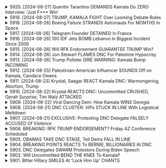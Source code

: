 <details>
<summary>5920. [2024-08-27] Quentin Tarantino DEMANDS Kamala Do ZERO Interview: 'Just F*** Win'</summary><br>

<a href="https://www.youtube.com/watch?v=PFCWEiS-Lho" target="_blank">
    <img src="https://img.youtube.com/vi/PFCWEiS-Lho/maxresdefault.jpg" 
        alt="[Youtube]" width="200">
</a>

# Quentin Tarantino DEMANDS Kamala Do ZERO Interview: 'Just F*** Win'

## 卡馬拉·哈里斯訪談策略分析：重點摘要

**核心議題：** 訪談策略和候選人對媒體互動的態度，以及這對民主制度造成的影響。

**一、主要觀察與論點：**

* **避免受控媒體互動：** 卡馬拉·哈里斯的競選團隊顯然避免讓候選人參與傳統媒體的嚴格質詢。他們傾向於選擇友善的平台 (如 TikTok 網紅) 而避免正式訪談。
* **選擇性媒體參與：** 這種策略允許團隊篩選訪談對象，並控制訊息傳播。候選人可以選擇與「親切」的媒體互動，而避開潛在的負面質詢。
* **規範缺失的後果：** 缺乏正式的公開討論規範（如辯論的要求）對民主構成威脅。候選人可以利用多樣化的媒體平台來迴避嚴格審視。
* **媒體環境的改變：** 媒體環境日益碎片化，候選人可以更容易選擇性參與，進而降低透明度。
* **對民主制度的隱憂：** 過度依賴選擇性參與可能導致候選人的政治立場不清晰，無法讓公眾充分評估其能力及政策。

**二、具體例子：**

* **TikTok 網紅訪談：** 卡馬拉·哈里斯參與 TikTok 網紅的訪談，被質疑為缺乏嚴肅性，且迴避了新聞媒體的質詢。
* **避免傳統媒體：** 相較於參與新聞媒體的正式訪談，團隊更傾向於安排對候選人友善的訪談場合。
* **對比川普：** 分析者以川普為例，說明川普雖也利用媒體，但他同時也出席更多記者會，接受更多提問。

**三、專家觀點：**

* **強調公開討論的重要性：** 強調公開討論和辯論等正式機制的重要性，認為這對民主制度的透明度和選民知情權至關重要。
* **呼籲規範媒體互動：** 呼籲建立明確的規範，要求候選人參與正式的公開討論，以確保選民充分了解候選人。
* **對政治環境的擔憂：** 對於候選人越來越傾向於選擇性參與媒體互動的趨勢表示擔憂，認為這對民主制度造成了潛在威脅。

**四、總結：**

這封資料的重點是，候選人越來越傾向於避免嚴格審查，並選擇性參與媒體互動，這對民主制度的透明度和選民知情權構成潛在威脅。需要呼籲建立明確的規範，確保候選人參與公開討論，讓選民更好地了解其立場與政策。
</details>

<details>
<summary>5919. [2024-08-27] TRUMP, KAMALA FIGHT Over Looming Debate Rules</summary><br>

<a href="https://www.youtube.com/watch?v=hJg9NJk9mQk" target="_blank">
    <img src="https://img.youtube.com/vi/hJg9NJk9mQk/maxresdefault.jpg" 
        alt="[Youtube]" width="200">
</a>

# TRUMP, KAMALA FIGHT Over Looming Debate Rules

好的，針對上述文字內容，我提供一份整理過的重點摘要，使用正式用語並以條列式呈現，加以小節劃分：

**一、選舉討論會的重點與重要性**

*   首次選舉討論會被認為是現代政治中重大事件之一。
*   民主黨人士曾建議提前舉行討論會，旨在避免總統候選人表現不佳，進而尋求更有利的替代人選。
*   選舉討論會對雙方候選人來說，在政治影響度和公眾觀感上都至關重要。

**二、兩位候選人的選舉策略與風險**

*   **唐納· 川普:**
    *   對選情和社會議題的立場遊走不定，在特定議題上出現多種觀點矛盾的情況。
    *   在政治立場方面，容易激發爭議，使得支持者或反對者的態度更加鮮明。
*   **卡瑪拉· 哈里斯:**
    *   相較於川普，社會大眾對她的評價較為不明朗，對其認識度較低。
    *   在多項議題上曾修正立場，其言論或立場可能更具彈性，但也增加政治風險。
*   **風險評估:** 相較於川普，卡瑪拉·哈里斯的選舉風險更高，因為對她的觀感相對不明朗，更容易受到社會大眾的觀感影響。

**三、候選人策略調整與態勢分析**

*   **川普陣營:** 希望利用卡瑪拉·哈里斯在多項議題上立場的變化和不確定性，藉此降低她的整體支持度。
*   **哈里斯陣營:** 目前卡瑪拉·哈里斯在社會大眾的評價趨勢積極，若能有效掌握討論會機會，有機會藉此提升民調、擴大支持度。

**四、討論會的整體重要性與影響**

*   選舉討論會在現代政治中扮演著重要角色，提供選民了解候選人政見和特質的重要機會。
*   選舉討論會不僅是候選人展現能力、影響選民的重要場合，也是民主體制中的重要元素之一。
*   透過公開辯論，選民可以更深入地了解候選人，並作出更明智的選擇，這對民主社會的健全發展至關重要。



希望这份整理对您有所帮助！
</details>

<details>
<summary>5918. [2024-08-26] Boeing Failure STRANDS Astronauts For MONTHS In Space</summary><br>

<a href="https://www.youtube.com/watch?v=Wbe6-LtDDoo" target="_blank">
    <img src="https://img.youtube.com/vi/Wbe6-LtDDoo/maxresdefault.jpg" 
        alt="[Youtube]" width="200">
</a>

# Boeing Failure STRANDS Astronauts For MONTHS In Space

## ボーイング社の現状に関する詳細なまとめ

以下は、提供された文章から抽出した情報に基づく、客観的かつ詳細なまとめです。

**1. ボーイング社の現状と問題点**

*   **重篤な失敗と市場独占**: ボーイング社の近年における事業展開は、複数の重大な失敗に直面しており、さらに市場における独占的な状況により、問題が表面化しにくい状況にある。
*   **製品の安全性への懸念**: 商用機におけるドアプラグ脱落や、不適合部品の使用が報告されており、製品の安全性への懸念が高まっている。内部告発者の証言からも、安全基準への配慮が不足している可能性が指摘されている。
*   **品質管理体制への懸念**: 製品の安全性確保に対する取り組みの甘さ、品質管理体制の不備が浮き彫りになっている。
*   **旅客の不安増大**: 安全性向上の遅れにより、飛行機を利用する人々の不安を煽っている。一部の旅行者は、旅行そのものを敬遠する動きも見られる。

**2. 問題発生の背景**

*   **政府との癒着**: 連邦政府との密接な関係によって、問題が露呈しにくい状況が生まれている。
*   **市場の独占**: 市場における独占的な地位によって、競争原理が働かず、品質向上のモチベーションが低下している。
*   **安全軽視の社内体制**: 安全よりもコスト削減や利益追求が優先される社内体制が築かれている可能性が示唆されている。

**3. 今後の展望と提言**

*   **自由市場の機能不全**: 本来の自由市場機能（企業責任、株価低迷、幹部の責任追及、改善策の導入）が働いていない状況である。
*   **政府への提訴の可能性**: ボーイング社が政府を提訴し、NASAに改善を促す可能性が指摘されている。
*   **根強い問題**: ボーイング社の腐敗は根深く、問題の構造的な解決は困難であると予想されている。

**4. その他の情報**

*   **航空会社選択の変化**: 消費者が特定の航空機型を避け、エンブラエルなどの航空機を選択する傾向が見られる。
*   **航空業界全体の不安**: ボーイング社の問題が、航空業界全体への信頼を揺るがす懸念がある。
*   **個人レベルでの対応**: 一部の旅行者は、航空旅行のリスクを再評価し、旅行計画を見直している。
*   **エアバスへの期待**: 一部の旅行者は、より安全基準を遵守していると認識されているエアバス社を好んでいる。

この要約は、提供された情報の正確な概要であり、ボーイング社の現状、問題点、今後の展開について理解を深めるのに役立つはずです。
</details>

<details>
<summary>5917. [2024-08-26] Telegram Founder DETAINED In France</summary><br>

<a href="https://www.youtube.com/watch?v=srotIBLI_6s" target="_blank">
    <img src="https://img.youtube.com/vi/srotIBLI_6s/maxresdefault.jpg" 
        alt="[Youtube]" width="200">
</a>

# Telegram Founder DETAINED In France

## Павел Дуров 逮捕案重點整理

以下根據演講內容整理重點，依小節歸納，以條列格式呈現：

**一、事件概要:**

* Павел Дуров (Павел Дуров) ，Telegram CEO，目前在法國遭到調查與拘留。
*  拘留原因不明，指控尚未公開。
*  許多人憂心此舉與 Telegram 對政府與審查的反對立場有關。

**二、Telegram 的獨特地位與面臨的困境:**

* **中立平台:** Дуров 致力打造一個中立的通訊基礎設施，不與政府或任何權力機構合作。
* **審查抵抗:**  Дуров 拒絕配合要求審查的政府，立場強硬。
* **全球關注:** Telegram 成為多國政府（包括俄國、烏克蘭等）關注的焦點，可能因此受到壓力。
* **透明化挑戰:** Дуров 極少接受採訪，盡量保持低調，但作為公眾人物，其行為仍備受注目。

**三、法國政府的行動及爭議:**

* **缺乏透明度:** 法國政府的調查與拘留過程缺乏透明度，指控不明，引人疑慮。
* **審查疑慮:**  法國政府的審查體制顯著嚴格，被質疑其目的是為了壓制言論自由。
* **立證責任:** 法國政府應提供證據證明指控，而非要求對方證明清白。
* **對其他平台的衝擊：** Rumble 等平台被法國政府禁止，原因被認為與審查有關。

**四、對言論自由和平台責任的探討：**

* **平台中立性：**  探討平台是否應承擔對發布內容的責任，以及審稿標準的制定和界定。
* **言論自由的界限：**  討論言論自由的界限以及如何平衡言論自由與法律的約束。
* **對歐洲國家政府的警惕：**  近期多國政府開始限制言論自由，例如英國拘捕極右翼人士，歐盟限制 Elon Musk 與特朗普的採訪等。

**五、對獨立媒體的支持：**

* **獨立媒體的重要性：** 強調獨立媒體在保護言論自由和提供多樣觀點方面的作用。
* **支持 BreakingPoint.com：** 呼籲支持 BreakingPoint.com 以及其他獨立媒體平台。
* **鼓勵行動：** 鼓勵大家喜歡影片，留言或訂閱，以支持更多獨立媒體的發展。
</details>

<details>
<summary>5916. [2024-08-26] 100 IDF Jets BOMB Lebanon In Biggest Incident Since 2006</summary><br>

<a href="https://www.youtube.com/watch?v=dMhpyYwV8_w" target="_blank">
    <img src="https://img.youtube.com/vi/dMhpyYwV8_w/maxresdefault.jpg" 
        alt="[Youtube]" width="200">
</a>

# 100 IDF Jets BOMB Lebanon In Biggest Incident Since 2006

以下為對所提供文字內容的清晰、客觀重點整理，已使用正式用語，並以小節條列式呈現：

**一、地緣政治局勢與潛在衝突升級**

*   **多重衝突風險：** 演講者擔心以色列、黎巴嫩、伊拉克及敍利亞等地緣衝突持續升級，代理人戰爭及地區全面衝突的可能性。
*   **美國在區內部署：** 美國部署大量軍事資產（包括航母、資深官員）在中東地區，顯示出該地區局勢的緊張程度。
*   **以色列的攻勢：** 以色列可能對黎巴嫩採取進攻行動，可能導致衝突擴大。演講者擔心以色列對黎巴嫩、伊拉克和敍利亞發動進攻。

**二、對於美國總統喬·拜登的嚴厲批評**

*   **領導力不足：** 演講者認為拜登總統缺乏領導力，並對中東地區的衝突及美國於其中的角色採取消極態度。
*   **外交努力的虛偽性：** 拜登總統對以色列總理納田尼亞戶(Benjamin Netanyahu)的電話談話被視為虛偽，且對衝突的解決毫無助益。
*   **優先順序問題：** 拜登總統在衝突升級的關鍵時期安排休假，被批評為不務正業，對國家安全構成威脅。

**三、對美國政策的批判**

*   **武器供應：** 演講者批評美國持續向以色列提供武器，認為此舉助長了衝突，違反了國際人道主義原則。
*   **缺乏干預：** 演講者主張美國應採取更果斷的行動，終止對以色列的武器供應，以阻止衝突進一步蔓延。
*   **虛假安全感：** 美國的軍事部署僅提供了短暫的安全感，根本無法解決深層次的地緣政治問題。

**四、對局勢的總體評價**

*   **權力真空：** 中東地區存在權力真空，導致局勢更加不穩定，容易受到外部勢力干擾。
*   **人道主義危機：** 衝突導致大量平民傷亡，人道主義危機日益嚴重。
*   **美國責任：** 演講者認為美國需要承擔起在中東地區維護和平、穩定、人道主義利益的責任。

**五、呼籲行動**

*   **終止武器供應：** 呼籲美國立即停止向以色列（以及其他地區衝突方）供應武器。
*   **加強外交斡旋：** 呼籲美國加大外接觸力及斡旋力度，尋求和平解決衝突的方案。
*   **挽救美國聲譽：** 呼籲拜登政府盡快採取果斷行動，避免衝突失控，挽救美國在國際社會的聲譽。

**總結：**

這段演講內容充滿強烈批判意識，主要批判美國政府對中東地區衝突的處理方式，認為美國的外交政策缺乏有效性，且未能切實履行維護和平、穩定、人道主義利益的責任。演講者呼籲美國政府立即採取行動，終止武器供應，加強外交斡旋，以避免衝突進一步升級。
</details>

<details>
<summary>5915. [2024-08-26] Will RFK Endorsement GUARANTEE TRUMP Win?</summary><br>

<a href="https://www.youtube.com/watch?v=X0KyqrOSi-A" target="_blank">
    <img src="https://img.youtube.com/vi/X0KyqrOSi-A/maxresdefault.jpg" 
        alt="[Youtube]" width="200">
</a>

# Will RFK Endorsement GUARANTEE TRUMP Win?

## Breaking Points 節目討論要點整理 (關於 Robert F. Kennedy Jr. 及美國總統大選)

以下針對節目內容進行重點整理、歸納，並以條列格式呈現：

**一、 RFK Jr. 對選舉的潛在影響評估**

*   **支持度及目標選民：** RFK Jr. 在高關注意識的選民中，好感度為負值 (目前為 -18%)，但對低 / 中關注意識的選民則為正值 (目前為 +12%)。 因此，他尋求的選票主要來自對傳統政治較為不信任的選民。
*   **選戰策略假設：**
    *   **與 Trump 合作的可能性：** 節目推測，Trump 陣營可能會利用 RFK Jr. 在某些搖擺州進行集會，鼓勵其支持者投票給 Trump。
    *   **戰略角色定位：** RFK Jr. 及其團隊可能希望他扮演代理人角色，在搖擺州集會並直接呼籲大家支持 Trump。
*   **不利因素：**
    *   **個人爭議：** RFK Jr. 過往多項爭議行為 (如：非法捕獵、婚外情、家庭悲劇等) 容易被對手放大，降低民眾喜好度。
    *   **高曝光風險：** 曝光度越高，爭議事件曝露的機會越大，可能對選情造成不利影響。
    *   **支持度限制：** RFK Jr. 目前的支持度不高，影響力可能有限。
*   **選舉影響評估：** 儘管支持者數量不多，但 RFK Jr. 仍然有可能透過策略性的行動影響選舉結果。

**二、 Trump 陣營對 RFK Jr. 的潜在利用**
*  **策略合作的可能:** Trump 陣營可能計畫讓 RFK Jr. 在搖擺州舉行集會，並鼓勵其支持者轉為 Trump 陣營的支持者。
*  **爭取獨立選民:** Trump 陣營可能希望透過 RFK Jr. 吸納更多獨立選民。

**三、 RFK Jr. 的個人形象與風險管理**

*   **個人背景爭議：** RFK Jr. 個人過往經歷包含爭議性行為，這些可能成為對手攻擊的重心。
*   **媒體曝光風險：** 隨著 RFK Jr. 的曝光越高，這些過往的爭議可能更容易被媒體挖掘出來。
*   **風險管理的必要性：** RFK Jr. 需要積極應對這些負面消息，避免對選情造成過大影響。

**四、 RFK Jr. 未來可能的發展方向**

*   **繼續創作內容：** RFK Jr. 擅長於訪談、播客等內容創作，他可能會繼續以此作為發展方向。
*    **出版書籍:** RFK Jr. 目前正積極撰寫新書，他可能將選舉經驗整理成書。

**五、 Trump 陣營可能採取的態度**

* **合作的可能性:** 節目認為 Trump 陣營可能會考慮與 RFK Jr. 合作，但可能對其活動保持謹慎的態度。
* **競爭關係的可能性:** 節目推測 Trump 陣營可能會將 RFK Jr. 視為競爭對手，並採取相應的措施。

**六、 其他觀點**
* Ben Shapiro 等其他媒體人物認為 RFK Jr. 對選情影響甚微。
* JD Vance 等共和黨成員認為 RFK Jr. 可以在選舉中扮演重要角色。
</details>

<details>
<summary>5914. [2024-08-26] Jon Stewart FLAMES DNC For Palestine Hypocrisy</summary><br>

<a href="https://www.youtube.com/watch?v=cU7PlGEKWSQ" target="_blank">
    <img src="https://img.youtube.com/vi/cU7PlGEKWSQ/maxresdefault.jpg" 
        alt="[Youtube]" width="200">
</a>

# Jon Stewart FLAMES DNC For Palestine Hypocrisy

以下是对文本内容的清晰、客观重点整理，使用正式术语，并以小节归纳，条列式呈现:

**一、 政治立场与竞选策略**

*   **对以色列问题的立场：**候选人KLA（Kamala Harris）在以色列问题上持有与现任总统拜登相似的立场, 强调和平愿景和两国方案。 然而，这一做法与她其他议题上与拜登保持距离策略不符。
*   **草根与Elite捐赠者：**KLA的资金支持主要来自中产阶级和小额捐款，而非亿万富翁捐赠，这将为她提供一定程度的财务独立性。
*   **三角测量和克林顿派本能：**KLA的竞选策略，在某些方面，回归了传统的政治三角测量方法（利用争议性问题吸引选票），以及类似于希拉里·克林顿的政治本能，但这被认为可能对她不利。
*    **民意调查结果: **民意调查显示，70% 的受访者支持价格管制，KLA应该拥抱这些政策，而非担心来自咨询人士的顾虑。

**二、 竞选风险与挑战**

*   **大学抗议再现：**大学即将复学，可能导致此前关于以色列问题的抗议活动再次出现，增加KLA的竞选风险。
*   **精英政治的困境：**民主党政客长期以来对以色列政策持支持态度，如果KLA不改变这一姿态，可能会失去草根选民的支持。
*   **民粹主义经济政策的缺失：** KLA在竞选演讲中对民粹主义经济政策的关注度不足，这可能无法吸引那些对经济问题高度关注的选民。

**三、 竞选优势及机会**

*   **选民对拜登的不满：** KLA在大部分议题上与拜登保持距离，这为她争取选民提供了机会。
*   **对传统政策的挑战：** KLA的竞选策略打破了传统政治的框架，吸引了那些对传统政治感到不满的选民。
*   **强大的草根支持：** KLA拥有一群强大的草根支持者，这将为她提供强大的选票基础和竞选筹款能力。

**四．竞选策略分析**

*  **与拜登策略对比：**KLA在多数议题上避免与现任总统拜登过度靠近，希望以此树立独立的政治形象。
*   **民意分析：** 竞选团队对民意进行分析，并以此制定竞选策略，例如拥抱价格管制等政策。
*   **策略的风险：**在以色列问题上采取与拜登相同的立场，可能导致选民质疑她独立性。

**总体而言,** 该文本讨论了候选人KLA在当前选举中的政治策略、潜在风险、以及机会。文本分析显示，KLA试图通过与现任总统保持距离，并将重点放在民生议题上来吸引选民。 然而，她在一些关键问题上的立场，以及竞选策略可能会导致她面临一些挑战。
</details>

<details>
<summary>5913. [2024-08-26] Trump Pollster DIRE WARNING: Kamala Bump INCOMING</summary><br>

<a href="https://www.youtube.com/watch?v=pfNwrOKgLF8" target="_blank">
    <img src="https://img.youtube.com/vi/pfNwrOKgLF8/maxresdefault.jpg" 
        alt="[Youtube]" width="200">
</a>

# Trump Pollster DIRE WARNING: Kamala Bump INCOMING

以下是提供的文本的重點整理，形式為各節主旨、條列重點，並以正式用語撰寫：

**I. 競選現況及整體評估**

*   **整體評估：** 目前選情膠著，雖然 Kamala Harris 在部分民調上略有優勢，但因先前經驗及候選人實力，現況評估為兩位候選人人機相當。
*   **民調注意事項：** 必須謹慎解讀民調結果，過去選舉經驗提醒，需考慮可能的誤差幅度及候選人特質，避免過度樂觀或悲觀。

**II. 政黨勢力分析與趨勢評估**

*   **民主黨優勢：** 相較於往年，此次選舉的民主黨勢力獲得提升，此趨勢與近期選舉結果相關，必須避免再次低估民主黨的實力。
*   **共和黨勢力：** 共和黨候選人具有一定影響力，過往經歷顯示，仍不可小看他們的實力與動員能力。

**III. 選民群體與影響因素**

*   **無黨派選民：** 無黨派選民的選擇對選戰具有關鍵影響，候選人須努力爭取此群體支持。
*   **特定議題影響：** 中絶議題、宗教信仰等因素對特定族群選民的投票意向具重大影響，尤其在戰略州份，影響極為顯著。
*   **潛在選民動員：** 各候選人需積極動員支持者，以及特定議題的關注重民，以增加投票率並提高勝選機率。

**IV. 競選策略與時程考量**

*   **時程緊迫：** 選舉倒數計時，候選人需要在有限時間內制定有效競選策略，以把握住最後機會。
*   **競選策略調整：** 候選人需要根據民調，選民反應與突發事件，即時調整競選策略，以達到最佳效果。
*   **重點戰略州：** 關注戰略州（例如亞利桑那州、密西根州、喬治亞州）的選情，因這些州對選舉結果有重大影響。

**V. 選舉民調分析與警示**

*   **民調解讀：**在解讀所有民調數據時必須保持謹慎，並考慮潛在的偏差和誤差。
*   **共和黨民調調整：** 過去經驗顯示，可能需要將共和黨候選人的民調數據額外調整數個百分點。
*   **民主黨民調調整：** 民主黨候選人的民調數據亦可能存在低估情形，須予以警惕。

總體而言，本次選舉呈現高度競爭格局，各黨派實力均衡，選民態度多變。候選人必須精準分析局勢，制定有效策略，積極動員選民，以提升勝選機率。
</details>

<details>
<summary>5912. [2024-08-25] Palestinian-American Influencer SOUNDS Off on Kamala, Candace Owens</summary><br>

<a href="https://www.youtube.com/watch?v=uMX1ZABc68s" target="_blank">
    <img src="https://img.youtube.com/vi/uMX1ZABc68s/maxresdefault.jpg" 
        alt="[Youtube]" width="200">
</a>

# Palestinian-American Influencer SOUNDS Off on Kamala, Candace Owens

## 訪談重點整理：Wally Rasheed (關於以色列與巴勒斯坦衝突的觀點)

以下為訪談重點整理，以主題分類並呈條列式呈現：

**一、以色列與巴勒斯坦衝突主軸**

*   **資訊環境控制:** 認為傳統主流媒體對於以色列與巴勒斯坦衝突的報導存在偏頗，並有意識的壓制某些聲音。
*   **Tik Tok 的影響力:** Tik Tok 成為重要訊息傳遞平台，尤其對美國國內影響顯著，導致大量民眾對衝突形成負面觀感，也難以被主流媒體控制。  
*   **資訊戰與政治力量:** 推測親以色列組織正在遊說立委，試圖制定法案限制 Tik Tok 的使用，以控制訊息傳播。
*   **「Zionism」一詞爭議:** 觀察到「Zionism」一詞逐漸被貶義化使用，影響公共討論。

**二、媒體與社群平台的角色**

*   **Tik Tok 的重要性：** 強調Tik Tok在傳播訊息、尤其是在年輕人群體中，其影響力遠超傳統媒體。
*   **其他平台的影响：**  也在觀察其他app对信息传播的影響。
*   **X/Twitter與訊息審查：** 觀察到X平台在審查與言論自由之間尋求平衡。  儘管倡導言論自由，但在特定議題上仍有訊息控制。
*    **平台偏向性：** 認為Elon Musk 正在與親以色列組織合作，可能影響平台內容。

**三、個人與非營利行動**

*   **個人專注方向：** 主要關注以色列與巴勒斯坦問題，以及更廣泛的地緣政治分析。 
*   **社群媒體曝光：** 透過 Instagram、Tik Tok 和 Twitter (Wally Rashee) 的平台分享觀點。
*   **非營利組織：** 正在成立一個專注於巴勒斯坦議題的非營利組織。

**四、政治與金融影響力**

*   **政治家政治獻款：** 許多美國政治家接受來自亞洲太平洋國家、親以色列遊說團體（例如 ADL）的政治獻金，影響其對以色列議題的立場。
*   **幕後遊說與立法：** 推測親以色列組織正在積極遊說立委，試圖限制 Tik Tok 並控制訊息傳播。

**五、總結與目的**

*     **Breaking Point 的目標:** 希望揭露主流媒體不願報導的議題，突出被忽視的聲音。 
*   **分享及學習:** 推動對於以色列與巴勒斯坦衝突的批判性思考，鼓勵聆聽不同觀點，並從中學習。
*   **呼籲大家關注：** 鼓勵關注個人社群媒體 (Instagram、Tik Tok 和 X (Wally Rasheed))，以及非營利組織，並透過YouTube頻道（5149 with James Lee）獲取更多資訊。
</details>

<details>
<summary>5911. [2024-08-23] Krystal, Saagar REACT Kamala DNC: Warmongering, Abortion, Trump</summary><br>

<a href="https://www.youtube.com/watch?v=MIqGHI3K1rY" target="_blank">
    <img src="https://img.youtube.com/vi/MIqGHI3K1rY/maxresdefault.jpg" 
        alt="[Youtube]" width="200">
</a>

# Krystal, Saagar REACT Kamala DNC: Warmongering, Abortion, Trump

## 对话文本要点总结

**核心主题：** 此段对话围绕美国民主黨全國大會（DNC）进行评论，主要关注大会中的候选人表现、競選策略、以及潜在的媒体影响。

**一、 候选人评价:**

*   **賀錦麗 (Kamala Harris):** 会议参与者认为贺锦丽表现略优，但并非出色，属C+水平。她的竞选呈现是“替代性水平”的演讲，具有政治变色龙的特性。
*   **提姆·沃爾斯 (Tim Walz):** 普遍认为提姆·沃爾斯是大会中的明星候选人。他的传递清晰、具有智慧，并有积极的经济议程和可靠的形象，被认为比贺锦丽更有效的政治家。

**二、 競選策略分析:**

*   **避免伤害 (Do No Harm) 策略:** 民主黨競選团队主要采用“避免伤害”的策略，即规避可能引起负面影响的言论或行动。这种策略有效地控制了风险，但可能会导致缺乏透明度，让选民感到信息不足。
*   **低调应对媒体:** 民主黨候选人倾向于避免媒体曝光，特别是哈里斯，避免在媒体采访或会议中透露过多信息，以避免损害竞选前景。
*   **维持积极氛围:** 尽管存在种种问题，大会现场的氛围仍然积极。參與者认为，这种乐观情绪对吸引选民至关重要。

**三、 媒体影响:**

*   **媒体态度:** 媒體似乎对民主黨候选人的低调策略並不感到愤怒或不满，更倾向于观察和报告。
*   **信息控制:** 民主黨競選团队试图控制对外的信息传递，以避免产生负面影响，这可能会导致媒体对信息了解有限。

**四、 选民反应:**

*    **积极性:** 參與者发现大会现场的选民表现出热衷的态度，他们积极参与、为候选人加油，这可能对选举产生积极的影响。
*   **批评：** 一些人认为，大会的宣传方式过于浮夸，有“虚假新闻”的嫌疑。

**五、 竞选时间表与策略调整:**

*   **邮寄投票时间:** 邮寄投票即将开始，因此民主黨需要尽快巩固选民基础，避免在关键时刻出现失误。
*  **风险承受度:** 随着选举的接近，竞选团队可能需要冒险，披露更多信息，以增强选民的信心，但这也有可能适得其反。

**六、 商業宣傳:**

*  節目 Breaking Points 提供了為期一個月的免费試用，並且提供了折扣碼 “DNC free”。
*    鼓勵觀眾參與，提供意見，並且通過簽訂Breaking Points的Docom來支持獨立媒体的发展。
</details>

<details>
<summary>5910. [2024-08-22] Krystal REACTS DNC: Uncommitted CRUSHED, Oprah Surprise, Tim Walz ATTACKED</summary><br>

<a href="https://www.youtube.com/watch?v=AkZwAT603E4" target="_blank">
    <img src="https://img.youtube.com/vi/AkZwAT603E4/maxresdefault.jpg" 
        alt="[Youtube]" width="200">
</a>

# Krystal REACTS DNC: Uncommitted CRUSHED, Oprah Surprise, Tim Walz ATTACKED

## 民主黨全國大會重點摘要 (至文章結束)

以下為文章內容的重點整理，分小節說明：

**1. 提姆·沃爾茲演講亮點:**

*   **演講內容:** 沃爾茲以其家庭為主題，強調家庭的包容性和愛，特別是提及其兒子。
*   **情緒反應:** 其子在演講中流淚，引發廣大關注，也成為演講的重點。
*   **政治立場的隱喻:** 沃爾茲的家庭概念與共和黨對傳統家庭觀的對比鮮明，體現民主黨對多元家庭的包容性立場。
*   **網路反應:** 儘管感人，沃爾茲兒子在演講中哭泣的影片也在網路上引發負面評論。

**2. 大會整體觀察與評論:**

*   **家庭價值觀的突顯:** 本次大會特別強調家庭概念，與共和黨對家庭觀的批判作對比。
*   **其他演講者評價:**
    *   **比爾·柯林頓:** 被認為缺乏過去的感染力。
    *   **奧普拉:**  具有高魅力，但其演講對經濟民粹主義的支持不足。
    *   **彼得·布塔吉格:**  評論其對未生育女性的言論，指出共和黨對非傳統家庭的負面評價。
    *   **裘許·夏皮羅:** 評論其演講風格模仿歐巴馬。
*   **對共和黨的隱喻批評:** 指出共和黨對傳統家庭觀的狹隘，以及對非傳統家庭的負面評價。

**3. 展望與期待:**

*   **今夜重點:**
    *   **KLA哈里斯:**  預期其在全國注目下發表重要演講。
    *   **Pinck:** 預期Pinck將會表演。
*   **直播與參與邀請:** 邀請觀眾透過直播參與今夜的民主黨全國大会。
*   **現場互動:** 預計將在現場直播中進行評論，並對重要演講做出立即反饋。

**總體而言，文章聚焦於民主黨全國大會上提姆·沃爾茲家庭主題的演講，突出其與共和黨對傳統家庭觀的對比，以及對多元家庭價值的強調。同時，文章也分析了其他演講者的表現，並對今夜的會議進行預期。**
</details>

<details>
<summary>5909. [2024-08-22] Viral Dancing Dem: How Kamala WINS Georgia</summary><br>

<a href="https://www.youtube.com/watch?v=lRrCGKJbTt4" target="_blank">
    <img src="https://img.youtube.com/vi/lRrCGKJbTt4/maxresdefault.jpg" 
        alt="[Youtube]" width="200">
</a>

# Viral Dancing Dem: How Kamala WINS Georgia

以下是上述文本的重點整理：

**一、主要來賓與活動焦點**

*   **來賓：** Parker Short (社群媒體影響者/政治評論員)
*   **討論主題：** 美國政治(特別是佐治亞州)、社群參與、以及推動年輕選民參與選舉。
*   **活動資訊：** 佐治亞州Young Democrats將於週末在亞特蘭大舉行大會。 邀請民眾參加，並表示本次大會的活力將超越即將舉行的芝加哥民主黨全國代表大會。

**二、政策與社會議題**

*   **佐治亞州政策批評：** 與談者批評了佐治亞州州長布萊恩·肯普(Brian Kemp)的政府政策，特別是在醫療補助(Medicaid)相關規範的變更，導致兒童健康保險(Peach Care)受影響。
*   **社會保障與社福議題：** 討論了社會保障制度(Social Security)、殘疾福利(SSDI)對於家庭的重要性，以及政府福利在改善人民生活品質方面的作用。
*   **地方政府效能：** 強調提升地方政府效能和消除無能現象的迫切性。 與談者鼓勵年輕人參與地方政治，尋求改變。

**三、選民參與與社群動員**

*   **年輕選民的重要性：** 強調了動員年輕選民的重要性，並鼓勵他們積極參與選舉和社群服務。
*   **社群影響力：** 鼓勵人們透過參與社群活動、關注地方政策，並積極發聲來推動改變。
*   **社群媒體的角色：** 社群媒體影響者Parker Short分享了透過社群平台推動政治參與和傳達觀點的方式。

**四、資訊來源與行動呼籲**

*   **Parker Short的社群媒體帳號：** Instagram: @parkerdshort
*   **Young Democrats of GA網站：** youngdemsofga.org
*   **Breaking Points網站：** breakingpoints tocom (用於接收節目內容並支援獨立媒體。)。
</details>

<details>
<summary>5908. [2024-08-21] DNC CLUSTER: VIPs STUCK IN LINE With Logistical Meltdown</summary><br>

<a href="https://www.youtube.com/watch?v=JH1goku_eVk" target="_blank">
    <img src="https://img.youtube.com/vi/JH1goku_eVk/maxresdefault.jpg" 
        alt="[Youtube]" width="200">
</a>

# DNC CLUSTER: VIPs STUCK IN LINE With Logistical Meltdown

## 民主黨全國大會現場報告重點整理 (Breaking Points)

**概述：** 本報告基於 Breaking Points 所提供的現場報導，重點整理了民主黨全國大會的媒體待遇與現場狀況。

**I.  媒體與媒體待遇**

*   **媒體待遇不平等：** 報導指出，大型新聞媒體 ( CNN 等 ) 與獨立媒體、網紅待遇差異巨大。
*   **獨立媒體困境：** 獨立媒體工作人員遭受限制、騷擾，活動時間受限 (僅剩15分鐘)，且難以自由活動至指定區域 (舞台)。
*   **支持媒體的潛在反效果：** 媒體受到不公正待遇後可能向政治勢力施壓，反而適得其反。
*   **網紅的特權：** DNC 似乎對網紅 ( TikTok 上的哈桑・匹卡等 ) 持開放態度，允許其在特定區域活動、使用特權設施。
*   **主流媒體關注點：** 儘管民主黨批評者 (例如哈里) 受歡迎程度高，但似乎仍被DNC關注。

**II.  現場安全及事件**

*   **安全問題：** 評論員提到哈桑的安全狀況。
*   **抗議者受害：** 抗議者娜迪亞・阿馬德 (在抗議中舉牌 "We Love Biden") 遭到報復性攻擊。
*   **法律程序：** 娜迪亞・阿馬德已提出起訴，對襲擊者展開追查。

**III.  技術問題與行程**

*   **飛行延誤：** 克里斯塔爾的飛行有所延誤。
*   **行程安排：** 計劃採訪克里斯塔爾、參與哈桑的直播，並在現場收集更多資訊。
*   **頻道推廣：**  鼓勵觀眾訂閱 breakingpoints tocom，支持獨立媒體發展。

**IV.  整體氛圍與評論**

*   **不平等與偏袒：**  報導暗示DNC在媒體待遇上存在顯著的偏袒和不公平現象。
*   **媒體影響力：**  DNC似乎試圖控制媒體報導，並通過提供特權吸引特定媒體合作。

本報告旨在提供客觀的事實整理，並呈現 Breaking Points 對民主黨全國大會現場狀況的分析與觀察。
</details>

<details>
<summary>5907. [2024-08-21] EXCLUSIVE: Protesting DNC Delegate FALSELY ACCUSED Of Violence</summary><br>

<a href="https://www.youtube.com/watch?v=X1hIOubDt38" target="_blank">
    <img src="https://img.youtube.com/vi/X1hIOubDt38/maxresdefault.jpg" 
        alt="[Youtube]" width="200">
</a>

# EXCLUSIVE: Protesting DNC Delegate FALSELY ACCUSED Of Violence

## 重要要點整理：政治人物訪談與分析

這段內容主要紀錄了一場政治活動中與多位政治人物互動的過程及相關評論，以下為重點整理：

**一、政策議題討論**

*   **稅制改革：** 討論的核心內容在於聯邦政府在稅收上的立場，以及減稅政策對經濟的影響。
*   **減稅政策及影響：**  對現有減稅政策的有效性和長期影響進行了分析評估，尤其關注其對不同社會群體的影響。
*   **社會保障：** 焦點放在保障弱勢群體的重要性和社會保障制度的可持續性上。

**二、政治人物互動與評論**

*   **卡瑪拉·哈里斯副總統的聲望：** 關注其從歷史上最受批評的副總統之一，到如今比特朗普更受歡迎的變化，以及她在政治上的力量與影響力。
*   **政治人物的個人魅力與傳播風格：**  評論一些候選人在面對媒體、參與訪談時的個人特質與溝通方式。例如，副總統哈里斯被描述為具有強大的個人魅力和攻勢，以及對媒體問題的自信面對。
*   **傳播策略的有效性：**  分析媒體互動中，有效傳達信息的策略，以及如何成功操縱公共輿論。
*   **媒體素養：** 分析新聞記者與採訪對象互動的動態，特別強調記者如何巧妙地通過提問來引導訪談對象揭示真相或表達觀點。

**三、幕後觀察與分析**

*   **政治人物的真實面貌：**  揭示了政治人物在公眾場合與私下真實性格之間的差異，並探討其背後的原因。
*   **政治運作的內幕：**  揭示了政治事件背後的策略、算計和權力鬥爭，以及政治人物如何操縱局勢來實現自己的目標。
*   **媒體角色：**  強調了媒體在政治傳播中的關鍵作用，以及媒體的立場和偏見如何影響公眾的認知和判斷。
*   **公眾參與：**  呼籲公眾保持獨立思考和批判性態度，積極參與政治議題討論，並做出明智的選擇。

**四、其他重要觀點**

*   **政治人物的個人形象：** 強調了塑造政治人物積極和可信形象的重要性。
*   **幽默與諷刺：**  運用幽默和諷刺的手法，對政治現象和政治人物進行了剖析。
</details>

<details>
<summary>5906. BREAKING: RFK TRUMP ENDORSEMENT? Friday AZ Conference Scheduled</summary><br>

<a href="https://www.youtube.com/watch?v=n9lQJkonIz0" target="_blank">
    <img src="https://img.youtube.com/vi/n9lQJkonIz0/maxresdefault.jpg" 
        alt="[Youtube]" width="200">
</a>

# BREAKING: RFK TRUMP ENDORSEMENT? Friday AZ Conference Scheduled


</details>

<details>
<summary>5905. OBAMAS TAKE DNC STAGE, Tell Dems FALL IN LINE</summary><br>

<a href="https://www.youtube.com/watch?v=AlUYwMpuqqU" target="_blank">
    <img src="https://img.youtube.com/vi/AlUYwMpuqqU/maxresdefault.jpg" 
        alt="[Youtube]" width="200">
</a>

# OBAMAS TAKE DNC STAGE, Tell Dems FALL IN LINE


</details>

<details>
<summary>5904. BREAKING POINTS REACTS To BERNIE, BILLIONAIRES At DNC</summary><br>

<a href="https://www.youtube.com/watch?v=EWzQsQq4Jw4" target="_blank">
    <img src="https://img.youtube.com/vi/EWzQsQq4Jw4/maxresdefault.jpg" 
        alt="[Youtube]" width="200">
</a>

# BREAKING POINTS REACTS To BERNIE, BILLIONAIRES At DNC


</details>

<details>
<summary>5903. DNC Delegates SWARM Protestors During Biden Speech</summary><br>

<a href="https://www.youtube.com/watch?v=gRTTZB9zA1o" target="_blank">
    <img src="https://img.youtube.com/vi/gRTTZB9zA1o/maxresdefault.jpg" 
        alt="[Youtube]" width="200">
</a>

# DNC Delegates SWARM Protestors During Biden Speech


</details>

<details>
<summary>5902. Will Uncommitted BEND THE KNEE To Kamala?</summary><br>

<a href="https://www.youtube.com/watch?v=4xSSCRw6b-g" target="_blank">
    <img src="https://img.youtube.com/vi/4xSSCRw6b-g/maxresdefault.jpg" 
        alt="[Youtube]" width="200">
</a>

# Will Uncommitted BEND THE KNEE To Kamala?


</details>

<details>
<summary>5901. Bitter Hillary SMILES At 'Lock Him Up' CHANTS</summary><br>

<a href="https://www.youtube.com/watch?v=HPVwporDGN4" target="_blank">
    <img src="https://img.youtube.com/vi/HPVwporDGN4/maxresdefault.jpg" 
        alt="[Youtube]" width="200">
</a>

# Bitter Hillary SMILES At 'Lock Him Up' CHANTS


</details>

